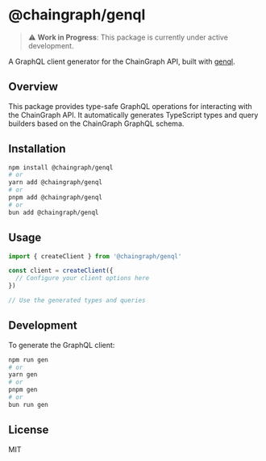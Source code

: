# @chaingraph/genql

> ⚠️ **Work in Progress**: This package is currently under active development.

A GraphQL client generator for the ChainGraph API, built with [genql](https://github.com/remorses/genql).

## Overview

This package provides type-safe GraphQL operations for interacting with the ChainGraph API. It automatically generates TypeScript types and query builders based on the ChainGraph GraphQL schema.

## Installation

```bash
npm install @chaingraph/genql
# or
yarn add @chaingraph/genql
# or
pnpm add @chaingraph/genql
# or
bun add @chaingraph/genql
```

## Usage

```typescript
import { createClient } from '@chaingraph/genql'

const client = createClient({
  // Configure your client options here
})

// Use the generated types and queries
```

## Development

To generate the GraphQL client:

```bash
npm run gen
# or
yarn gen
# or
pnpm gen
# or
bun run gen
```

## License

MIT
